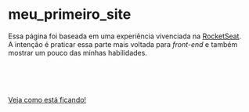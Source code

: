 # meu_primeiro_site

Essa página foi baseada em uma experiência vivenciada na [RocketSeat](https://rocketseat.com.br).<br>
A intenção é praticar essa parte mais voltada para *front-end* e também mostrar um pouco das minhas habilidades.

<br>
<br>
<br>

[Veja como está ficando!](https://dhenimoura.github.io/portfolio_01/)
